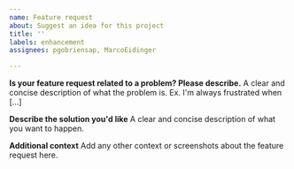 ```yaml
---
name: Feature request
about: Suggest an idea for this project
title: ''
labels: enhancement
assignees: pgobriensap, MarcoEidinger

---
```


**Is your feature request related to a problem? Please describe.**
A clear and concise description of what the problem is. Ex. I'm always frustrated when [...]

**Describe the solution you'd like**
A clear and concise description of what you want to happen.

**Additional context**
Add any other context or screenshots about the feature request here.
